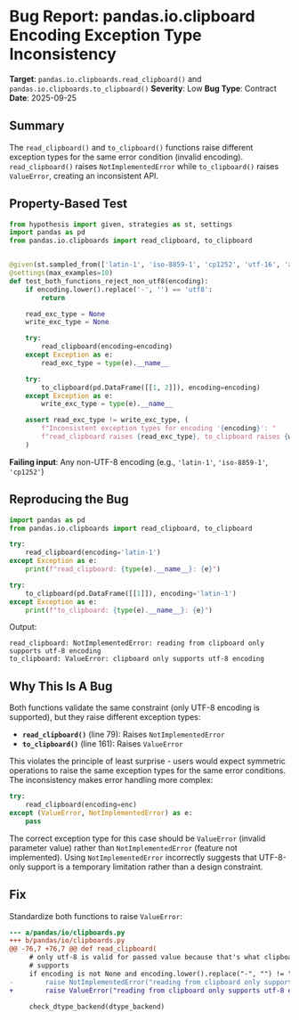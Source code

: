 # Bug Report: pandas.io.clipboard Encoding Exception Type Inconsistency

**Target**: `pandas.io.clipboards.read_clipboard()` and `pandas.io.clipboards.to_clipboard()`
**Severity**: Low
**Bug Type**: Contract
**Date**: 2025-09-25

## Summary

The `read_clipboard()` and `to_clipboard()` functions raise different exception types for the same error condition (invalid encoding). `read_clipboard()` raises `NotImplementedError` while `to_clipboard()` raises `ValueError`, creating an inconsistent API.

## Property-Based Test

```python
from hypothesis import given, strategies as st, settings
import pandas as pd
from pandas.io.clipboards import read_clipboard, to_clipboard


@given(st.sampled_from(['latin-1', 'iso-8859-1', 'cp1252', 'utf-16', 'ascii']))
@settings(max_examples=10)
def test_both_functions_reject_non_utf8(encoding):
    if encoding.lower().replace('-', '') == 'utf8':
        return

    read_exc_type = None
    write_exc_type = None

    try:
        read_clipboard(encoding=encoding)
    except Exception as e:
        read_exc_type = type(e).__name__

    try:
        to_clipboard(pd.DataFrame([[1, 2]]), encoding=encoding)
    except Exception as e:
        write_exc_type = type(e).__name__

    assert read_exc_type != write_exc_type, (
        f"Inconsistent exception types for encoding '{encoding}': "
        f"read_clipboard raises {read_exc_type}, to_clipboard raises {write_exc_type}"
    )
```

**Failing input**: Any non-UTF-8 encoding (e.g., `'latin-1'`, `'iso-8859-1'`, `'cp1252'`)

## Reproducing the Bug

```python
import pandas as pd
from pandas.io.clipboards import read_clipboard, to_clipboard

try:
    read_clipboard(encoding='latin-1')
except Exception as e:
    print(f"read_clipboard: {type(e).__name__}: {e}")

try:
    to_clipboard(pd.DataFrame([[1]]), encoding='latin-1')
except Exception as e:
    print(f"to_clipboard: {type(e).__name__}: {e}")
```

Output:
```
read_clipboard: NotImplementedError: reading from clipboard only supports utf-8 encoding
to_clipboard: ValueError: clipboard only supports utf-8 encoding
```

## Why This Is A Bug

Both functions validate the same constraint (only UTF-8 encoding is supported), but they raise different exception types:

- **`read_clipboard()`** (line 79): Raises `NotImplementedError`
- **`to_clipboard()`** (line 161): Raises `ValueError`

This violates the principle of least surprise - users would expect symmetric operations to raise the same exception types for the same error conditions. The inconsistency makes error handling more complex:

```python
try:
    read_clipboard(encoding=enc)
except (ValueError, NotImplementedError) as e:
    pass
```

The correct exception type for this case should be `ValueError` (invalid parameter value) rather than `NotImplementedError` (feature not implemented). Using `NotImplementedError` incorrectly suggests that UTF-8-only support is a temporary limitation rather than a design constraint.

## Fix

Standardize both functions to raise `ValueError`:

```diff
--- a/pandas/io/clipboards.py
+++ b/pandas/io/clipboards.py
@@ -76,7 +76,7 @@ def read_clipboard(
     # only utf-8 is valid for passed value because that's what clipboard
     # supports
     if encoding is not None and encoding.lower().replace("-", "") != "utf8":
-        raise NotImplementedError("reading from clipboard only supports utf-8 encoding")
+        raise ValueError("reading from clipboard only supports utf-8 encoding")

     check_dtype_backend(dtype_backend)
```
